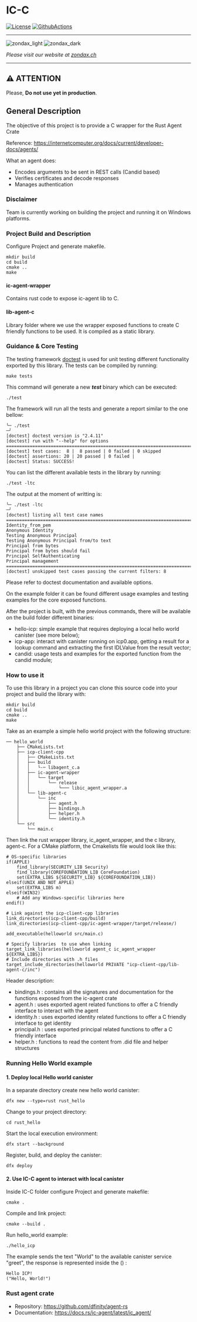 # IC-C

[![License](https://img.shields.io/badge/License-Apache%202.0-blue.svg)](https://opensource.org/licenses/Apache-2.0)
[![GithubActions](https://github.com/zondax/icp-client-cpp/actions/workflows/build.yml/badge.svg)](https://github.com/Zondax/icp-client-cpp/blob/main/.github/workflows/build.yaml)

---

![zondax_light](docs/zondax_light.png#gh-light-mode-only)
![zondax_dark](docs/zondax_dark.png#gh-dark-mode-only)

_Please visit our website at [zondax.ch](https://www.zondax.ch)_

---

## :warning: ATTENTION

Please, **Do not use yet in production**.

## General Description

The objective of this project is to provide a C wrapper for the Rust Agent Crate

Reference: https://internetcomputer.org/docs/current/developer-docs/agents/

What an agent does:

- Encodes arguments to be sent in REST calls (Candid based)
- Verifies certificates and decode responses
- Manages authentication

### Disclaimer
Team is currently working on building the project and running it on Windows platforms.

### Project Build and Description

Configure Project and generate makefile.

    mkdir build
    cd build
    cmake ..
    make

#### ic-agent-wrapper

Contains rust code to expose ic-agent lib to C.

#### lib-agent-c

Library folder where we use the wrapper exposed functions
to create C friendly functions to be used. It is compiled as a static library.

### Guidance & Core Testing 

The testing framework [doctest](https://github.com/doctest/doctest/tree/master) is used for unit testing different functionality exported by this library.
The tests can be compiled by running:
```
make tests 
```
This command will generate a new ***test*** binary which can be executed:

```
./test

```
The framework will run all the tests and generate a report similar to the one bellow:
```
╰─ ./test                                                                                                                                                        ─╯
[doctest] doctest version is "2.4.11"
[doctest] run with "--help" for options
===============================================================================
[doctest] test cases:  8 |  8 passed | 0 failed | 0 skipped
[doctest] assertions: 20 | 20 passed | 0 failed |
[doctest] Status: SUCCESS!
```
You can list the different available tests in the library by running:
```
./test -ltc 
```
The output at the moment of writting is: 
```
╰─ ./test -ltc                                                                                                                                                   ─╯
[doctest] listing all test case names
===============================================================================
Identity_from_pem
Anonymous Identity
Testing Anonymous Principal
Testing Anonymous Principal from/to text
Principal from bytes
Principal from bytes should fail
Principal SelfAuthenticating
Principal management
===============================================================================
[doctest] unskipped test cases passing the current filters: 8
```
Please refer to doctest documentation and available options.

On the example folder it can be found different usage examples and
testing examples for the core exposed functions. 

After the project is built, with the previous commands, there will be available on the build folder
different binaries:

- hello-icp: simple example that requires deploying a local hello world canister (see more below);
- icp-app: interact with canister running on icp0.app, getting a result for a lookup command and extracting the first IDLValue from the result vector;
- candid: usage tests and examples for the exported function from the candid module;

### How to use it

To use this library in a project you can clone this source code into your project and build the library with:

    mkdir build
    cd build
    cmake ..
    make

Take as an example a simple hello world project with the following structure:

    ── hello_world
        ├── CMakeLists.txt
        ├── icp-client-cpp
        │   ├── CMakeLists.txt
        │   ├── build
        │   │   └-─ libagent_c.a
        │   ├── ic-agent-wrapper
        │   │   └── target
        │   │       └── release
        │   │           └─── libic_agent_wrapper.a
        │   └── lib-agent-c
        │       └── inc
        │           ├── agent.h
        │           ├── bindings.h
        │           ├── helper.h
        │           └── identity.h
        └── src
            └── main.c

Then link the rust wrapper library, ic_agent_wrapper, and the c library, agent-c.
For a CMake platform, the Cmakelists file would look like this:

    # OS-specific libraries
    if(APPLE)
        find_library(SECURITY_LIB Security)
        find_library(COREFOUNDATION_LIB CoreFoundation)
        set(EXTRA_LIBS ${SECURITY_LIB} ${COREFOUNDATION_LIB})
    elseif(UNIX AND NOT APPLE)
        set(EXTRA_LIBS m)
    elseif(WIN32)
        # Add any Windows-specific libraries here
    endif()

    # Link against the icp-client-cpp libraries
    link_directories(icp-client-cpp/build)
    link_directories(icp-client-cpp/ic-agent-wrapper/target/release/)

    add_executable(helloworld src/main.c)

    # Specify libraries  to use when linking
    target_link_libraries(helloworld agent_c ic_agent_wrapper ${EXTRA_LIBS})
    # Include directories with .h files
    target_include_directories(helloworld PRIVATE "icp-client-cpp/lib-agent-c/inc")


Header description:
- bindings.h : contains all the signatures and documentation for the functions exposed from the ic-agent crate
- agent.h : uses exported agent related functions to offer a C friendly interface to interact with the agent
- identity.h : uses exported identity related functions to offer a C friendly interface to get identity
- principal.h : uses exported principal related functions to offer a C friendly interface
- helper.h : functions to read the content from .did file and helper structures

### Running Hello World example

#### 1. Deploy local Hello world canister

In a separate directory create new hello world canister:

    dfx new --type=rust rust_hello

Change to your project directory:

    cd rust_hello

Start the local execution environment:

    dfx start --background

Register, build, and deploy the canister:

    dfx deploy

#### 2. Use IC-C agent to interact with local canister

Inside IC-C folder configure Project and generate makefile:

    cmake .

Compile and link project:

    cmake --build .

Run hello_world example:

    ./hello_icp

The example sends the text "World" to the available canister service "greet", the response
is represented inside the () :

    Hello ICP! 
    ("Hello, World!")

### Rust agent crate

- Repository: https://github.com/dfinity/agent-rs
- Documentation: https://docs.rs/ic-agent/latest/ic_agent/
